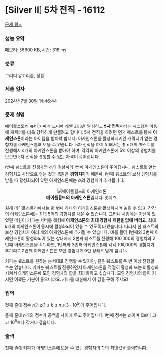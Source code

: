 # [Silver II] 5차 전직 - 16112 

[문제 링크](https://www.acmicpc.net/problem/16112) 

### 성능 요약

메모리: 66600 KB, 시간: 316 ms

### 분류

그리디 알고리즘, 정렬

### 제출 일자

2024년 7월 30일 14:46:44

### 문제 설명

<p>메이플스토리 뉴비 키파가 드디어 레벨 200을 달성하고 <strong>5차 전직</strong>이라는 시스템을 이용해 캐릭터를 더욱 강력하게 만들려고 합니다. 5차 전직을 하려면 먼저 퀘스트를 통해 <strong>아케인스톤</strong>이라는 아이템을 받아야 합니다. 아케인스톤을 활성화시키면 캐릭터가 얻는 경험치를 아케인스톤에 모을 수 있습니다. 5차 전직을 하기 위해서는 총 <em>n</em>개의 퀘스트를 진행해서 <em>n</em>개의 아케인스톤을 받아야 하며, 각각의 아케인스톤에 5억 이상의 경험치를 모으면 5차 전직을 진행할 수 있는 자격이 주어집니다.</p>

<p><em>i</em>번째 퀘스트를 진행하면 <em>a<sub>i</sub></em>의 경험치와 <em>i</em>번째 아케인스톤이 주어집니다. 퀘스트로 얻는 경험치도 사냥으로 얻는 것과 똑같은 <strong>경험치</strong>이기 때문에, <em>i</em>번째 퀘스트의 보상 경험치를 받을 때 활성화되어 있던 아케인스톤에는 <em>a<sub>i</sub></em>의 경험치가 추가됩니다.</p>

<p style="text-align: center;"><img alt="메이플월드의 아케인스톤" src="https://upload.acmicpc.net/ad5d9cc7-aa8b-4d6d-a378-a5f9104af010/-/preview/"><br clear="right">
<strong>메이플월드의 아케인스톤</strong>입니다. 멋지죠.</p>

<p>원래 메이플스토리에서는 한 번에 하나의 아케인스톤만 활성화시켜 놓을 수 있고, 각각의 아케인스톤에는 최대 5억의 경험치를 채울 수 있습니다. 그러나 해킹에는 자신이 있었던 메린이 키파는 서버를 해킹해 <strong>아케인스톤의 최대 경험치 제한을 없애 버리고</strong>, 최대 <em>k</em>개의 아케인스톤이 동시에 활성화되어 있을 수 있도록 바꿨습니다. 따라서 한 퀘스트의 보상 경험치가 여러 개의 아케인스톤에 추가될 수 있습니다. 예를 들어 1번째와 3번째 아케인스톤이 활성화되어 있는 상태에서 2번째 퀘스트를 진행해 100,000의 경험치와 2번째 아케인스톤을 획득하면, 1번째와 3번째 아케인스톤에 각각 100,000의 경험치가 추가되고 2번째 아케인스톤은 모인 경험치가 0인 상태로 받게 됩니다.</p>

<p>키파는 퀘스트를 원하는 순서대로 진행할 수 있지만, 같은 퀘스트를 두 번 이상 진행할 수는 없습니다. 키파는 퀘스트를 진행하면서 아케인스톤을 적절히 활성화 또는 비활성화시켜서 아케인스톤에 모인 경험치의 합을 최대화하고 싶습니다. 모인 경험치의 합이 커지면 어쨌든 기분이 좋으니까요. 키파를 대신해서 이 값을 구해 주세요!</p>

### 입력 

 <p>첫째 줄에 정수 <em>n</em>과 <em>k</em>(1 ≤ <em>k</em> ≤ <em>n</em> ≤ 3 · 10<sup>5</sup>)가 주어집니다.</p>

<p>둘째 줄에 <em>n</em>개의 정수가 공백을 사이에 두고 주어집니다. <em>i</em>번째 정수는 <em>a<sub>i</sub></em>이며 0보다 크고 10<sup>8</sup>보다 작거나 같습니다.</p>

### 출력 

 <p>첫째 줄에 키파가 아케인스톤에 모을 수 있는 경험치의 합의 최댓값을 출력합니다.</p>

